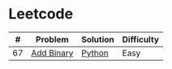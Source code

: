 # Leetcode

| #    | Problem                                                 | Solution                                                                            | Difficulty |
| ---- | ------------------------------------------------------- | ----------------------------------------------------------------------------------- | ---------- |
| 67   | [Add Binary](https://leetcode.com/problems/add-binary/) | [Python](https://github.com/rcchcz/competitive-programming/blob/main/add_binary.py) | Easy       |
